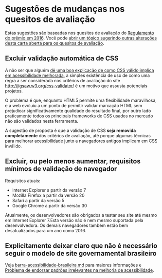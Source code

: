 # Sugestões de mudanças nos quesitos de avaliação

Estas sugestões são baseadas nos quesitos de avaliação do [Regulamento do prêmio em 2016](regulamento-oficial-2016.md).
Você pode [abrir um tópico sugerindo outras alterações desta carta aberta para os quesitos de avaliação](https://github.com/fititnt/carta-aberta-premio-nacional-acessibilidade-na-web/issues/new).

## Excluir validação automática de CSS

A não ser que alguém [dê uma boa explicação de como CSS válido implica em acessibilidade melhorada](https://github.com/fititnt/carta-aberta-premio-nacional-acessibilidade-na-web/issues/new),
a simples existência de uso de como uma regra a ser considerada nos critérios de
avaliação do site http://jigsaw.w3.org/css-validator/ é um motivo que assusta
potenciais projetos.

O problema é que, enquanto HTML5 permite uma flexibilidade maravilhosa, e a
web evoluiu a um ponto de permitir validar marcação HTML sem prejudicar
significativamente qualidade do resultado final, por outro lado praticamente
todos os principais frameworks de CSS usados no mercado não são validados
nesta ferramenta.

A sugestão de proposta é que a validação de CSS **seja removida completamente**
dos critérios de avaliação, até porque algumas técnicas para melhorar
acessibilidade junto a navegadores antigos implicam em CSS inválido.

## Excluir, ou pelo menos aumentar, requisitos mínimos de validação de navegador

Requisitos atuais:

- Internet Explorer a partir da versão 7
- Mozilla Firefox a partir da versão 20
- Safari a partir da versão 5
- Google Chrome a partir da versão 30

Atualmente, os desenvolvedores são obrigados a testar seu site até mesmo em
Internet Explorer 7.Esta versão não é nem mesmo suportada pela desenvolvedora.
Os demais navegadores também estão bem desatualizados para um ano como 2016.

## Explicitamente deixar claro que não é necessário seguir o modelo de site governamental brasileiro

Veja [barra-acessibilidade-brasileira.md](barra-acessibilidade-brasileira.md)
para maiores informações e [Problema de endorsar padrões irrelevantes na melhoria de acessibilidade](problema-de-endorsar-padroes-irrelevantes.md).
